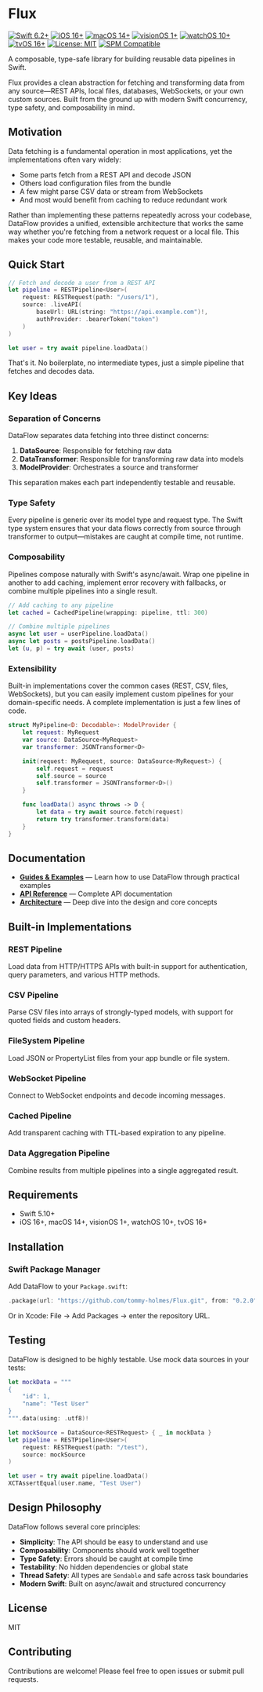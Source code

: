 # Flux

[![Swift 6.2+](https://img.shields.io/badge/Swift-6.2%2B-orange.svg)](https://swift.org)
[![iOS 16+](https://img.shields.io/badge/iOS-16%2B-blue.svg)](https://developer.apple.com/ios/)
[![macOS 14+](https://img.shields.io/badge/macOS-14%2B-lightgrey.svg)](https://www.apple.com/macos/)
[![visionOS 1+](https://img.shields.io/badge/visionOS-1%2B-purple.svg)](https://www.apple.com/visionos/)
[![watchOS 10+](https://img.shields.io/badge/watchOS-10%2B-blueviolet.svg)](https://www.apple.com/watchos/)
[![tvOS 16+](https://img.shields.io/badge/tvOS-16%2B-ff69b4.svg)](https://www.apple.com/tv/)
[![License: MIT](https://img.shields.io/badge/License-MIT-yellow.svg)](https://opensource.org/licenses/MIT)
[![SPM Compatible](https://img.shields.io/badge/SPM-compatible-brightgreen.svg)](https://swift.org/package-manager/)

A composable, type-safe library for building reusable data pipelines in Swift.

Flux provides a clean abstraction for fetching and transforming data from any source—REST APIs, local files, databases, WebSockets, or your own custom sources. Built from the ground up with modern Swift concurrency, type safety, and composability in mind.

## Motivation

Data fetching is a fundamental operation in most applications, yet the implementations often vary widely:

- Some parts fetch from a REST API and decode JSON
- Others load configuration files from the bundle
- A few might parse CSV data or stream from WebSockets
- And most would benefit from caching to reduce redundant work

Rather than implementing these patterns repeatedly across your codebase, DataFlow provides a unified, extensible architecture that works the same way whether you're fetching from a network request or a local file. This makes your code more testable, reusable, and maintainable.

## Quick Start

```swift
// Fetch and decode a user from a REST API
let pipeline = RESTPipeline<User>(
    request: RESTRequest(path: "/users/1"),
    source: .liveAPI(
        baseUrl: URL(string: "https://api.example.com")!,
        authProvider: .bearerToken("token")
    )
)

let user = try await pipeline.loadData()
```

That's it. No boilerplate, no intermediate types, just a simple pipeline that fetches and decodes data.

## Key Ideas

### Separation of Concerns

DataFlow separates data fetching into three distinct concerns:

1. **DataSource**: Responsible for fetching raw data
2. **DataTransformer**: Responsible for transforming raw data into models
3. **ModelProvider**: Orchestrates a source and transformer

This separation makes each part independently testable and reusable.

### Type Safety

Every pipeline is generic over its model type and request type. The Swift type system ensures that your data flows correctly from source through transformer to output—mistakes are caught at compile time, not runtime.

### Composability

Pipelines compose naturally with Swift's async/await. Wrap one pipeline in another to add caching, implement error recovery with fallbacks, or combine multiple pipelines into a single result.

```swift
// Add caching to any pipeline
let cached = CachedPipeline(wrapping: pipeline, ttl: 300)

// Combine multiple pipelines
async let user = userPipeline.loadData()
async let posts = postsPipeline.loadData()
let (u, p) = try await (user, posts)
```

### Extensibility

Built-in implementations cover the common cases (REST, CSV, files, WebSockets), but you can easily implement custom pipelines for your domain-specific needs. A complete implementation is just a few lines of code.

```swift
struct MyPipeline<D: Decodable>: ModelProvider {
    let request: MyRequest
    var source: DataSource<MyRequest>
    var transformer: JSONTransformer<D>

    init(request: MyRequest, source: DataSource<MyRequest>) {
        self.request = request
        self.source = source
        self.transformer = JSONTransformer<D>()
    }

    func loadData() async throws -> D {
        let data = try await source.fetch(request)
        return try transformer.transform(data)
    }
}
```

## Documentation

- **[Guides & Examples](Guides.md)** — Learn how to use DataFlow through practical examples
- **[API Reference](API_REFERENCE.md)** — Complete API documentation
- **[Architecture](Architecture.md)** — Deep dive into the design and core concepts

## Built-in Implementations

### REST Pipeline

Load data from HTTP/HTTPS APIs with built-in support for authentication, query parameters, and various HTTP methods.

### CSV Pipeline

Parse CSV files into arrays of strongly-typed models, with support for quoted fields and custom headers.

### FileSystem Pipeline

Load JSON or PropertyList files from your app bundle or file system.

### WebSocket Pipeline

Connect to WebSocket endpoints and decode incoming messages.

### Cached Pipeline

Add transparent caching with TTL-based expiration to any pipeline.

### Data Aggregation Pipeline

Combine results from multiple pipelines into a single aggregated result.

## Requirements

- Swift 5.10+
- iOS 16+, macOS 14+, visionOS 1+, watchOS 10+, tvOS 16+

## Installation

### Swift Package Manager

Add DataFlow to your `Package.swift`:

```swift
.package(url: "https://github.com/tommy-holmes/Flux.git", from: "0.2.0")
```

Or in Xcode: File → Add Packages → enter the repository URL.

## Testing

DataFlow is designed to be highly testable. Use mock data sources in your tests:

```swift
let mockData = """
{
    "id": 1,
    "name": "Test User"
}
""".data(using: .utf8)!

let mockSource = DataSource<RESTRequest> { _ in mockData }
let pipeline = RESTPipeline<User>(
    request: RESTRequest(path: "/test"),
    source: mockSource
)

let user = try await pipeline.loadData()
XCTAssertEqual(user.name, "Test User")
```

## Design Philosophy

DataFlow follows several core principles:

- **Simplicity**: The API should be easy to understand and use
- **Composability**: Components should work well together
- **Type Safety**: Errors should be caught at compile time
- **Testability**: No hidden dependencies or global state
- **Thread Safety**: All types are `Sendable` and safe across task boundaries
- **Modern Swift**: Built on async/await and structured concurrency

## License

MIT

## Contributing

Contributions are welcome! Please feel free to open issues or submit pull requests.
